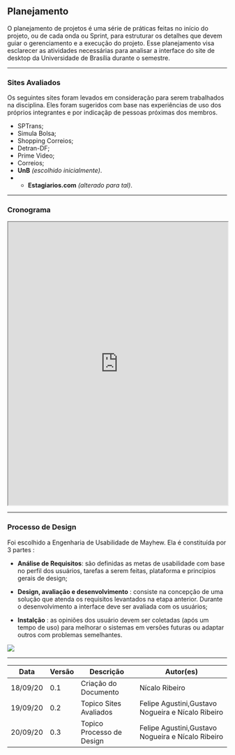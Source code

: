 ## Planejamento
O planejamento de projetos é uma série de práticas feitas no início do projeto, ou de cada onda ou Sprint, para estruturar os detalhes que devem guiar o gerenciamento e a execução do projeto. Esse planejamento visa esclarecer as atividades necessárias para analisar a interface do site de desktop da <a heref="https://www.unb.br/" target="blank">Universidade de Brasília</a> durante o semestre.
  
- - -
  
### Sites Avaliados
Os seguintes sites foram levados em consideração para serem trabalhados na disciplina. Eles foram sugeridos com base nas experiências de uso dos próprios integrantes e por indicaçãp de pessoas próximas dos membros.  

* SPTrans;  
* Simula Bolsa;  
* Shopping Correios;  
* Detran-DF;  
* Prime Video;  
* Correios;  
* **UnB** *(escolhido inicialmente)*.  
* * **Estagiarios.com** *(alterado para tal)*. 
  
- - -  

### Cronograma  

<iframe src="https://docs.google.com/spreadsheets/d/e/2PACX-1vTo4D9mLaVZ6G5AkpZqQQCSt2TJVKUnHEKtWIgakzfF2U26H5OJdJE4sDB02RoOimhFGPVYE7TNs8Fs/pubhtml?widget=true&amp;headers=false" width="100%" height="650px"></iframe>  
  
- - -

### Processo de Design
Foi escolhido a Engenharia de Usabilidade de Mayhew. 
Ela é constituída por 3 partes :  

* **Análise de Requisitos**: são definidas as metas de usabilidade com base	no	perfil dos usuários, tarefas a serem feitas, plataforma	e princípios gerais	de	design;	 
  
* **Design, avaliação e desenvolvimento** :	consiste na concepção de uma solução que atenda	os requisitos levantados na	etapa anterior. Durante	o desenvolvimento a	interface deve ser avaliada	com	os	usuários;  
  
* **Instalção** : as opiniões dos usuário devem	ser	coletadas (após um tempo	de uso)	para melhorar o	sistemas em	versões	futuras	ou	adaptar	outros com problemas semelhantes.  


<img src="../images/diagrama-mayhew.png">

- - -

| Data     | Versão | Descrição                         | Autor(es)                                        |
| -------- | ------ | --------------------------------- | ------------------------------------------------ |
| 18/09/20 | 0.1    | Criação do Documento              |Nícalo Ribeiro |
| 19/09/20 | 0.2    | Topico Sites Avaliados |Felipe Agustini,Gustavo Nogueira e Nícalo Ribeiro|
| 20/09/20 | 0.3    | Topico Processo de Design |Felipe Agustini,Gustavo Nogueira e Nícalo Ribeiro|